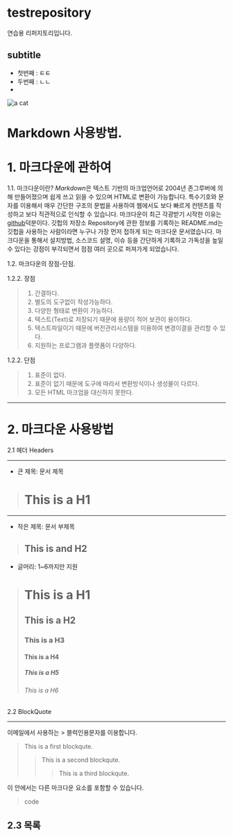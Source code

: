 # testrepository
연습용 리퍼지토리입니다.

## subtitle

  - 첫번째 : ㅌㅌ
  - 두번째 : ㄴㄴ
  - 

![a cat](http://icons.iconarchive.com/icons/google/noto-emoji-animals-nature/256/22221-cat-icon.png)

# Markdown 사용방법.

# 1. 마크다운에 관하여

1.1. 마크다운이란?
*Markdown*은 텍스트 기반의 마크업언어로 2004년 존그루버에 의해 만들어졌으며 쉽게 쓰고 읽을 수 있으며 HTML로 변환이 가능합니다. 특수기호와 문자를 이용해서 매우 간단한 구조의 문법을 사용하여 웹에서도 보다 빠르게 컨텐츠를 작성하고 보다 직관적으로 인식할 수 있습니다. 마크다운이 최근 각광받기 시작한 이유는 [github](http://github.com)덕분이다. 깃헙의 저장소 Repository에 관한 정보를 기록하는 README.md는 깃헙을 사용하는 사람이라면 누구나 가장 먼저 접하게 되는 마크다운 문서였습니다. 마크다운을 통해서 설치방법, 소스코드 설명, 이슈 등을 간단하게 기록하고 가독성을 높일 수 있다는 강점이 부각되면서 점점 여러 곳으로 퍼져가게 되었습니다.

1.2. 마크다운의 장점-단점.

1.2.2. 장점
> 1. 간결하다. 
> 2. 별도의 도구없이 작성가능하다.
> 3. 다양한 형태로 변환이 가능하다. 
> 4. 텍스트(Text)로 저장되기 때문에 용량이 적어 보관이 용이하다.
> 5. 텍스트파일이기 때문에 버전관리시스템을 이용하여 변경이결을 관리할 수 있다.
> 6. 지원하는 프로그램과 플랫폼이 다양하다.

1.2.2. 단점
> 1. 표준이 없다.
> 2. 표준이 없기 때문에 도구에 따라서 변환방식이나 생성물이 다르다.
> 3. 모든 HTML 마크업을 대신하지 못한다.

***

# 2. 마크다운 사용방법
2.1 헤더 Headers

***

* 큰 제목: 문서 제목
> This is a H1
> ============

***

* 작은 제목: 문서 부제목
> This is and H2
> --------------

* 글머리: 1~6까지만 지원
> # This is a H1
> ## This is a H2
> ### This is a H3
> #### This is a H4
> ##### This is a H5
> ###### This is a H6

2.2 BlockQuote

***

이메일에서 사용하는 > 블럭인용문자를 이용합니다.

> This is a first blockqute.
>   > This is a second blockqute.
>   >   > This is a third blockqute.

이 안에서는 다른 마크다운 요소를 포함할 수 있습니다.

> code

2.3 목록
------------------



